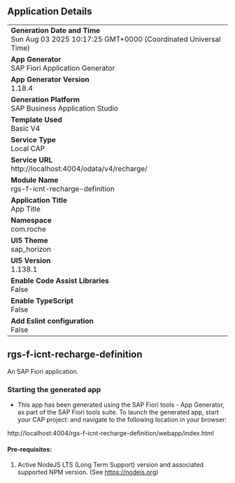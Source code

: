 ## Application Details
|               |
| ------------- |
|**Generation Date and Time**<br>Sun Aug 03 2025 10:17:25 GMT+0000 (Coordinated Universal Time)|
|**App Generator**<br>SAP Fiori Application Generator|
|**App Generator Version**<br>1.18.4|
|**Generation Platform**<br>SAP Business Application Studio|
|**Template Used**<br>Basic V4|
|**Service Type**<br>Local CAP|
|**Service URL**<br>http://localhost:4004/odata/v4/recharge/|
|**Module Name**<br>rgs-f-icnt-recharge-definition|
|**Application Title**<br>App Title|
|**Namespace**<br>com.roche|
|**UI5 Theme**<br>sap_horizon|
|**UI5 Version**<br>1.138.1|
|**Enable Code Assist Libraries**<br>False|
|**Enable TypeScript**<br>False|
|**Add Eslint configuration**<br>False|

## rgs-f-icnt-recharge-definition

An SAP Fiori application.

### Starting the generated app

-   This app has been generated using the SAP Fiori tools - App Generator, as part of the SAP Fiori tools suite.  To launch the generated app, start your CAP project:  and navigate to the following location in your browser:

http://localhost:4004/rgs-f-icnt-recharge-definition/webapp/index.html

#### Pre-requisites:

1. Active NodeJS LTS (Long Term Support) version and associated supported NPM version.  (See https://nodejs.org)


